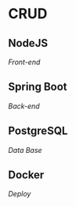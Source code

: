 # CRUD 
## NodeJS
_Front-end_

## Spring Boot 
_Back-end_

## PostgreSQL
_Data Base_

## Docker
_Deploy_

